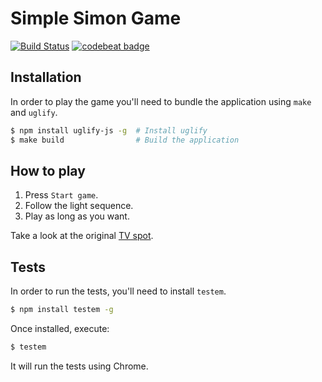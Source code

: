 # Simple Simon Game

[![Build Status](https://travis-ci.org/MontealegreLuis/simple-simon.svg?branch=master)](https://travis-ci.org/MontealegreLuis/simple-simon)
[![codebeat badge](https://codebeat.co/badges/fc41b73e-e111-4349-bc44-6eb913087c40)](https://codebeat.co/projects/github-com-montealegreluis-simple-simon)

## Installation

In order to play the game you'll need to bundle the application using `make` and `uglify`.

```bash
$ npm install uglify-js -g  # Install uglify
$ make build                # Build the application
```

## How to play

1. Press `Start game`.
2. Follow the light sequence.
3. Play as long as you want.

Take a look at the original [TV spot](https://www.youtube.com/watch?v=aXV-rHOgEuc).

## Tests

In order to run the tests, you'll need to install `testem`.

```bash
$ npm install testem -g
```

Once installed, execute:

```bash
$ testem
```

It will run the tests using Chrome.
